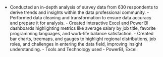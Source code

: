 - Conducted an in-depth analysis of survey data from 630 respondents 
to derive trends and insights within the data professional community. - Performed data cleaning and transformation to ensure data accuracy 
and prepare it for analysis. - Created interactive Excel and Power BI dashboards highlighting metrics 
like average salary by job title, favorite programming languages, and 
work-life balance satisfaction. - Created bar charts, treemaps, and gauges to highlight regional 
distributions, job roles, and challenges in entering the data field, 
improving insight understanding. - Tools and Technology used - PowerBI, Excel.

